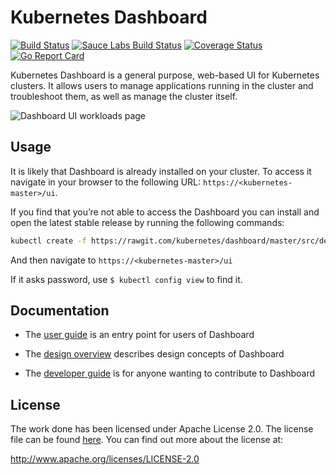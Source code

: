 # Kubernetes Dashboard
[![Build Status](https://travis-ci.org/kubernetes/dashboard.svg?branch=master)](https://travis-ci.org/kubernetes/dashboard)
[![Sauce Labs Build Status](https://saucelabs.com/open_sauce/build_matrix/k8s-dashboard-ci.svg)](https://saucelabs.com/beta/builds/f9b99b7eb0e148eb806e2ae00040a887)
[![Coverage Status](https://codecov.io/github/kubernetes/dashboard/coverage.svg?branch=master)](https://codecov.io/github/kubernetes/dashboard?branch=master)
[![Go Report Card](https://goreportcard.com/badge/github.com/kubernetes/dashboard)](https://goreportcard.com/report/github.com/kubernetes/dashboard)

Kubernetes Dashboard is a general purpose, web-based UI for Kubernetes clusters. It allows users to
manage applications running in the cluster and troubleshoot them, as well as manage the cluster
itself.

![Dashboard UI workloads page](docs/dashboard-ui.png)

## Usage

It is likely that Dashboard is already installed on your cluster. To access it navigate in your
browser to the following URL: `https://<kubernetes-master>/ui`.

If you find that you’re not able to access the Dashboard you can install and open the latest
stable release by running the following commands:
```bash
kubectl create -f https://rawgit.com/kubernetes/dashboard/master/src/deploy/kubernetes-dashboard.yaml
```
And then navigate to `https://<kubernetes-master>/ui`

If it asks password, use `$ kubectl config view` to find it.

## Documentation

* The [user guide](http://kubernetes.io/docs/user-guide/ui/) is an entry point for users of Dashboard

* The [design overview](docs/design/README.md) describes design concepts of Dashboard

* The [developer guide](docs/devel/README.md) is for anyone wanting to contribute to Dashboard


## License

The work done has been licensed under Apache License 2.0. The license file can be found
[here](LICENSE). You can find out more about the license at:

http://www.apache.org/licenses/LICENSE-2.0
